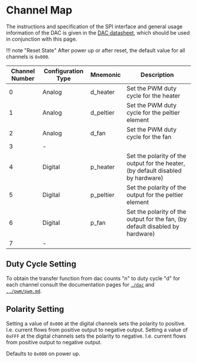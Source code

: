 # Channel Map

The instructions and specification of the SPI interface and general usage
information of the DAC is given in the [DAC datasheet], which should be used in
conjunction with this page.

[DAC datasheet]: https://www.analog.com/media/en/technical-documentation/data-sheets/ad5672r_5676r.pdf

!!! note "Reset State"
    After power up or after reset, the default value for all channels is `0x000`.

| Channel Number | Configuration Type | Mnemonic | Description |
| -------------- | ------------------ | -------- | ----------- |
| 0 | Analog | d_heater | Set the PWM duty cycle for the heater|
| 1 | Analog | d_peltier | Set the PWM duty cycle for the peltier element |
| 2 | Analog | d_fan | Set the PWM duty cycle for the fan |
| 3 | -  | | |
| 4 | Digital  | p_heater | Set the polarity of the output for the heater, (by default disabled by hardware) |
| 5 | Digital  | p_peltier | Set the polarity of the output for the peltier element |
| 6 | Digital  | p_fan | Set the polarity of the output for the fan, (by default disabled by hardware) |
| 7 | -| | |

## Duty Cycle Setting

To obtain the transfer function from dac counts "n" to duty cycle "d" for each
channel consult the documentation pages for [`./dac`](./dac.md) and
[`../pwm/pwm.md`](../pwm/pwm.md).

## Polarity Setting

Setting a value of `0x000` at the digital channels sets the polarity to
positive. I.e. current flows from positive output to negative output. Setting a
value of `0xFFF` at the digital channels sets the polarity to negative. I.e.
current flows from positive output to negative output.

Defaults to `0x000` on power up.

